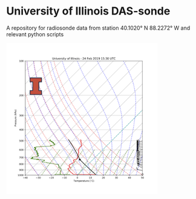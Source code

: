 # University of Illinois DAS-sonde
<p>A repository for radiosonde data from station 40.1020° N 88.2272° W and relevant python scripts</p>
<img width = "400px", src="https://github.com/aenesbitt/DAS-sonde/raw/master/121019_1900UTC_sounding.png" />
